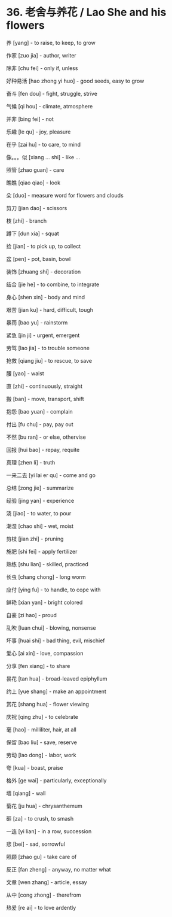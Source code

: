 # 36. 老舍与养花 / Lao She and his flowers

养 [yang] - to raise, to keep, to grow

作家 [zuo jia] - author, writer

除非 [chu fei] - only if, unless

好种易活 [hao zhong yi huo] - good seeds, easy to grow

奋斗 [fen dou] - fight, struggle, strive

气候 [qi hou] - climate, atmosphere

并非 [bing fei] - not

乐趣 [le qu] - joy, pleasure

在乎 [zai hu] - to care, to mind

像。。。似 [xiang … shi] - like …

照管 [zhao guan] - care

瞧瞧 [qiao qiao] - look

朵 [duo] - measure word for flowers and clouds

剪刀 [jian dao] - scissors

枝 [zhi] - branch

蹲下 [dun xia] - squat

捡 [jian] - to pick up, to collect

盆 [pen] - pot, basin, bowl

装饰 [zhuang shi] - decoration

结合 [jie he] - to combine, to integrate

身心 [shen xin] - body and mind

艰苦 [jian ku] - hard, difficult, tough

暴雨 [bao yu] - rainstorm

紧急 [jin ji] - urgent, emergent

劳驾 [lao jia] - to trouble someone

抢救 [qiang jiu] - to rescue, to save

腰 [yao] - waist

直 [zhi] - continuously, straight

搬 [ban] - move, transport, shift

抱怨 [bao yuan] - complain

付出 [fu chu] - pay, pay out

不然 [bu ran] - or else, othervise

回报 [hui bao] - repay, requite

真理 [zhen li] - truth

一来二去 [yi lai er qu] - come and go

总结 [zong jie] - summarize

经验 [jing yan] - experience

浇 [jiao] - to water, to pour

潮湿 [chao shi] - wet, moist

剪枝 [jian zhi] - pruning

施肥 [shi fei] - apply fertilizer

熟练 [shu lian] - skilled, practiced

长虫 [chang chong] - long worm

应付 [ying fu] - to handle, to cope with

鲜艳 [xian yan] - bright colored

自豪 [zi hao] - proud

乱吹 [luan chui] - blowing, nonsense

坏事 [huai shi] - bad thing, evil, mischief

爱心 [ai xin] - love, compassion

分享 [fen xiang] - to share

昙花 [tan hua] - broad-leaved epiphyllum

约上 [yue shang] - make an appointment

赏花 [shang hua] - flower viewing

庆祝 [qing zhu] - to celebrate

毫 [hao] - milliliter, hair, at all

保留 [bao liu] - save, reserve

劳动 [lao dong] - labor, work

夸 [kua] - boast, praise

格外 [ge wai] - particularly, exceptionally

墙 [qiang] - wall

菊花 [ju hua] - chrysanthemum

砸 [za] - to crush, to smash

一连 [yi lian] - in a row, succession

悲 [bei] - sad, sorrowful

照顾 [zhao gu] - take care of

反正 [fan zheng] - anyway, no matter what

文章 [wen zhang] - article, essay

从中 [cong zhong] - therefrom

热爱 [re ai] - to love ardently